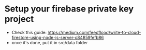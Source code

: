# Setup your firebase private key project

- Check this guide: https://medium.com/feedflood/write-to-cloud-firestore-using-node-js-server-c84859fefb86
- once it's done, put it in src/data folder

